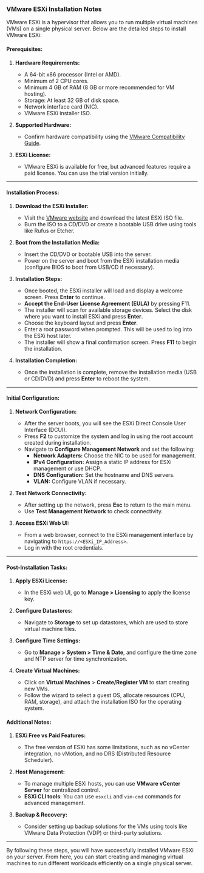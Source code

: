 ### VMware ESXi Installation Notes

VMware ESXi is a hypervisor that allows you to run multiple virtual machines (VMs) on a single physical server. Below are the detailed steps to install VMware ESXi:

#### Prerequisites:
1. **Hardware Requirements:**
   - A 64-bit x86 processor (Intel or AMD).
   - Minimum of 2 CPU cores.
   - Minimum 4 GB of RAM (8 GB or more recommended for VM hosting).
   - Storage: At least 32 GB of disk space.
   - Network interface card (NIC).
   - VMware ESXi installer ISO.

2. **Supported Hardware:**
   - Confirm hardware compatibility using the [VMware Compatibility Guide](https://www.vmware.com/resources/compatibility/search.php).

3. **ESXi License:**
   - VMware ESXi is available for free, but advanced features require a paid license. You can use the trial version initially.

---

#### Installation Process:

1. **Download the ESXi Installer:**
   - Visit the [VMware website](https://my.vmware.com/web/vmware/evalcenter?p=free-esxi6) and download the latest ESXi ISO file.
   - Burn the ISO to a CD/DVD or create a bootable USB drive using tools like Rufus or Etcher.

2. **Boot from the Installation Media:**
   - Insert the CD/DVD or bootable USB into the server.
   - Power on the server and boot from the ESXi installation media (configure BIOS to boot from USB/CD if necessary).

3. **Installation Steps:**
   - Once booted, the ESXi installer will load and display a welcome screen. Press **Enter** to continue.
   - **Accept the End-User License Agreement (EULA)** by pressing F11.
   - The installer will scan for available storage devices. Select the disk where you want to install ESXi and press **Enter**.
   - Choose the keyboard layout and press **Enter**.
   - Enter a root password when prompted. This will be used to log into the ESXi host later.
   - The installer will show a final confirmation screen. Press **F11** to begin the installation.

4. **Installation Completion:**
   - Once the installation is complete, remove the installation media (USB or CD/DVD) and press **Enter** to reboot the system.

---

#### Initial Configuration:

1. **Network Configuration:**
   - After the server boots, you will see the ESXi Direct Console User Interface (DCUI).
   - Press **F2** to customize the system and log in using the root account created during installation.
   - Navigate to **Configure Management Network** and set the following:
     - **Network Adapters:** Choose the NIC to be used for management.
     - **IPv4 Configuration:** Assign a static IP address for ESXi management or use DHCP.
     - **DNS Configuration:** Set the hostname and DNS servers.
     - **VLAN:** Configure VLAN if necessary.

2. **Test Network Connectivity:**
   - After setting up the network, press **Esc** to return to the main menu.
   - Use **Test Management Network** to check connectivity.

3. **Access ESXi Web UI:**
   - From a web browser, connect to the ESXi management interface by navigating to `https://<ESXi_IP_Address>`.
   - Log in with the root credentials.

---

#### Post-Installation Tasks:

1. **Apply ESXi License:**
   - In the ESXi web UI, go to **Manage > Licensing** to apply the license key.

2. **Configure Datastores:**
   - Navigate to **Storage** to set up datastores, which are used to store virtual machine files.

3. **Configure Time Settings:**
   - Go to **Manage > System > Time & Date**, and configure the time zone and NTP server for time synchronization.

4. **Create Virtual Machines:**
   - Click on **Virtual Machines** > **Create/Register VM** to start creating new VMs.
   - Follow the wizard to select a guest OS, allocate resources (CPU, RAM, storage), and attach the installation ISO for the operating system.



#### Additional Notes:

1. **ESXi Free vs Paid Features:**
   - The free version of ESXi has some limitations, such as no vCenter integration, no vMotion, and no DRS (Distributed Resource Scheduler).

2. **Host Management:**
   - To manage multiple ESXi hosts, you can use **VMware vCenter Server** for centralized control.
   - **ESXi CLI tools**: You can use `esxcli` and `vim-cmd` commands for advanced management.

3. **Backup & Recovery:**
   - Consider setting up backup solutions for the VMs using tools like VMware Data Protection (VDP) or third-party solutions.

---

By following these steps, you will have successfully installed VMware ESXi on your server. From here, you can start creating and managing virtual machines to run different workloads efficiently on a single physical server.
